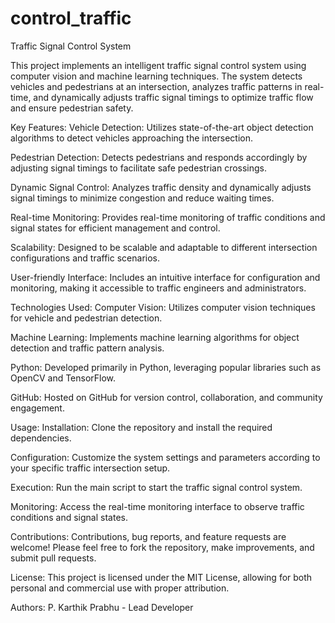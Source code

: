 # control_traffic
Traffic Signal Control System

This project implements an intelligent traffic signal control system using computer vision and machine learning techniques. The system detects vehicles and pedestrians at an intersection, analyzes traffic patterns in real-time, and dynamically adjusts traffic signal timings to optimize traffic flow and ensure pedestrian safety.

Key Features:
  Vehicle Detection: Utilizes state-of-the-art object detection algorithms to detect vehicles approaching the intersection.
  
  Pedestrian Detection: Detects pedestrians and responds accordingly by adjusting signal timings to facilitate safe pedestrian crossings.
  
  Dynamic Signal Control: Analyzes traffic density and dynamically adjusts signal timings to minimize congestion and reduce waiting times.
  
  Real-time Monitoring: Provides real-time monitoring of traffic conditions and signal states for efficient management and control.
  
  Scalability: Designed to be scalable and adaptable to different intersection configurations and traffic scenarios.
  
  User-friendly Interface: Includes an intuitive interface for configuration and monitoring, making it accessible to traffic engineers and administrators.
  
Technologies Used:
  Computer Vision: Utilizes computer vision techniques for vehicle and pedestrian detection.
  
  Machine Learning: Implements machine learning algorithms for object detection and traffic pattern analysis.
  
  Python: Developed primarily in Python, leveraging popular libraries such as OpenCV and TensorFlow.
  
  GitHub: Hosted on GitHub for version control, collaboration, and community engagement.
  
Usage:
  Installation: Clone the repository and install the required dependencies.
  
  Configuration: Customize the system settings and parameters according to your specific traffic intersection setup.
  
  Execution: Run the main script to start the traffic signal control system.
  
  Monitoring: Access the real-time monitoring interface to observe traffic conditions and signal states.
  
Contributions:
  Contributions, bug reports, and feature requests are welcome! Please feel free to fork the repository, make improvements, and submit pull requests.

License:
  This project is licensed under the MIT License, allowing for both personal and commercial use with proper attribution.

Authors:
  P. Karthik Prabhu - Lead Developer
